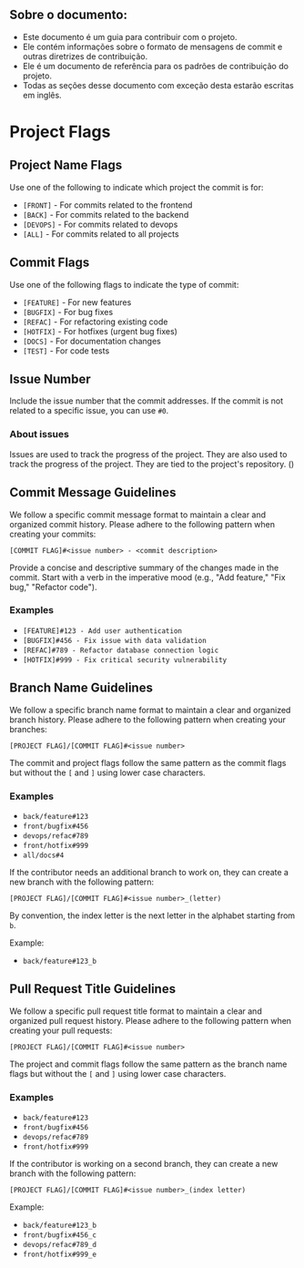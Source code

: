 ## Sobre o documento:

- Este documento é um guia para contribuir com o projeto.
- Ele contém informações sobre o formato de mensagens de commit e outras diretrizes de contribuição.
- Ele é um documento de referência para os padrões de contribuição do projeto.
- Todas as seções desse documento com exceção desta estarão escritas em inglês.


# Project Flags

## Project Name Flags

Use one of the following to indicate which project the commit is for:

- `[FRONT]` - For commits related to the frontend
- `[BACK]` - For commits related to the backend
- `[DEVOPS]` - For commits related to devops
- `[ALL]` - For commits related to all projects


## Commit Flags

Use one of the following flags to indicate the type of commit:

- `[FEATURE]` - For new features
- `[BUGFIX]` - For bug fixes
- `[REFAC]` - For refactoring existing code
- `[HOTFIX]` - For hotfixes (urgent bug fixes)
- `[DOCS]` - For documentation changes
- `[TEST]` - For code tests

## Issue Number

Include the issue number that the commit addresses. If the commit is not related to a specific issue, you can use `#0`.

### About issues

Issues are used to track the progress of the project. They are also used to track the progress of the project. They are tied to the project's repository. ()


## Commit Message Guidelines

We follow a specific commit message format to maintain a clear and organized commit history. Please adhere to the following pattern when creating your commits:

```
[COMMIT FLAG]#<issue number> - <commit description>
```

Provide a concise and descriptive summary of the changes made in the commit. Start with a verb in the imperative mood (e.g., "Add feature," "Fix bug," "Refactor code").

### Examples

- `[FEATURE]#123 - Add user authentication`
- `[BUGFIX]#456 - Fix issue with data validation`
- `[REFAC]#789 - Refactor database connection logic`
- `[HOTFIX]#999 - Fix critical security vulnerability`

## Branch Name Guidelines

We follow a specific branch name format to maintain a clear and organized branch history. Please adhere to the following pattern when creating your branches:

```
[PROJECT FLAG]/[COMMIT FLAG]#<issue number>
```

The commit and project flags follow the same pattern as the commit flags but without the `[` and `]` using lower case characters.

### Examples

- `back/feature#123`
- `front/bugfix#456`
- `devops/refac#789`
- `front/hotfix#999`
- `all/docs#4`

If the contributor needs an additional branch to work on, they can create a new branch with the following pattern:

```
[PROJECT FLAG]/[COMMIT FLAG]#<issue number>_(letter)
```

By convention, the index letter is the next letter in the alphabet starting from `b`.

Example:

- `back/feature#123_b`


## Pull Request Title Guidelines

We follow a specific pull request title format to maintain a clear and organized pull request history. Please adhere to the following pattern when creating your pull requests:

```
[PROJECT FLAG]/[COMMIT FLAG]#<issue number>
```

The project and commit flags follow the same pattern as the branch name flags but without the `[` and `]` using lower case characters.

### Examples

- `back/feature#123`
- `front/bugfix#456`
- `devops/refac#789`
- `front/hotfix#999`

If the contributor is working on a second branch, they can create a new branch with the following pattern:

```
[PROJECT FLAG]/[COMMIT FLAG]#<issue number>_(index letter)
```

Example:

- `back/feature#123_b`
- `front/bugfix#456_c`
- `devops/refac#789_d`
- `front/hotfix#999_e`



